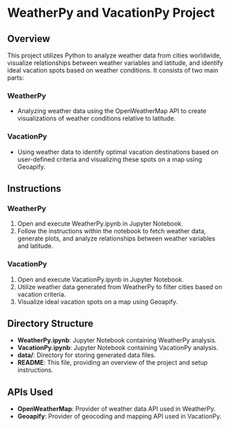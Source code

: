 # WeatherPy and VacationPy Project

## Overview
This project utilizes Python to analyze weather data from cities worldwide, visualize relationships between weather variables and latitude, and identify ideal vacation spots based on weather conditions. It consists of two main parts:

### WeatherPy
- Analyzing weather data using the OpenWeatherMap API to create visualizations of weather conditions relative to latitude.

### VacationPy
- Using weather data to identify optimal vacation destinations based on user-defined criteria and visualizing these spots on a map using Geoapify.

## Instructions
### WeatherPy
1. Open and execute WeatherPy.ipynb in Jupyter Notebook.
2. Follow the instructions within the notebook to fetch weather data, generate plots, and analyze relationships between weather variables and latitude.

### VacationPy
1. Open and execute VacationPy.ipynb in Jupyter Notebook.
2. Utilize weather data generated from WeatherPy to filter cities based on vacation criteria.
3. Visualize ideal vacation spots on a map using Geoapify.

## Directory Structure
- **WeatherPy.ipynb**: Jupyter Notebook containing WeatherPy analysis.
- **VacationPy.ipynb**: Jupyter Notebook containing VacationPy analysis.
- **data/**: Directory for storing generated data files.
- **README**: This file, providing an overview of the project and setup instructions.

## APIs Used
- **OpenWeatherMap**: Provider of weather data API used in WeatherPy.
- **Geoapify**: Provider of geocoding and mapping API used in VacationPy.


